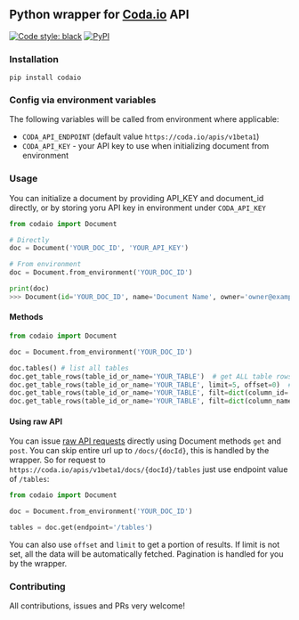 ## Python wrapper for [Coda.io](https://coda.io) API

[![Code style: black](https://img.shields.io/badge/code%20style-black-000000.svg)](https://github.com/psf/black)
[![PyPI](https://img.shields.io/pypi/v/codaio)](https://pypi.org/project/codaio/)

### Installation
```shell script
pip install codaio
```

### Config via environment variables
The following variables will be called from environment where applicable:

* `CODA_API_ENDPOINT` (default value `https://coda.io/apis/v1beta1`)
* `CODA_API_KEY` - your API key to use when initializing document from environment

### Usage
You can initialize a document by providing API_KEY and document_id directly, or by storing yoru API key in environment under `CODA_API_KEY`

```python
from codaio import Document

# Directly
doc = Document('YOUR_DOC_ID', 'YOUR_API_KEY')

# From environment
doc = Document.from_environment('YOUR_DOC_ID')

print(doc)
>>> Document(id='YOUR_DOC_ID', name='Document Name', owner='owner@example.com', browser_link='https://coda.io/d/URL')
```

#### Methods

```python
from codaio import Document

doc = Document.from_environment('YOUR_DOC_ID')

doc.tables() # list all tables
doc.get_table_rows(table_id_or_name='YOUR_TABLE')  # get ALL table rows
doc.get_table_rows(table_id_or_name='YOUR_TABLE', limit=5, offset=0)  # get first 5 rows from API
doc.get_table_rows(table_id_or_name='YOUR_TABLE', filt=dict(column_id='COLUMN_ID', value='FILTER_VALUE')) # fitler by column value using column_id
doc.get_table_rows(table_id_or_name='YOUR_TABLE', filt=dict(column_name='COLUMN_NAME', value='FILTER_VALUE')) # fitler by column value using column name

```

#### Using raw API

You can issue [raw API requests](https://coda.io/developers/apis/v1beta1#tag/Docs) directly using Document methods `get` and `post`. You can skip entire url up to `/docs/{docId}`, this is handled by the wrapper. So for request to `https://coda.io/apis/v1beta1/docs/{docId}/tables` just use endpoint value of `/tables`:

```python
from codaio import Document

doc = Document.from_environment('YOUR_DOC_ID')

tables = doc.get(endpoint='/tables')
```

You can also use `offset` and `limit` to get a portion of results. If limit is not set, all the data will be automatically fetched. Pagination is handled for you by the wrapper.

### Contributing
All contributions, issues and PRs very welcome!
